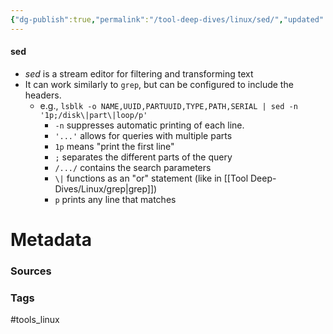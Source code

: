 ```yaml
---
{"dg-publish":true,"permalink":"/tool-deep-dives/linux/sed/","updated":"2024-11-12T13:02:22.901-08:00"}
---
```


#### sed
- *sed* is a stream editor for filtering and transforming text
- It can work similarly to `grep`, but can be configured to include the headers.
	- e.g., `lsblk -o NAME,UUID,PARTUUID,TYPE,PATH,SERIAL | sed -n '1p;/disk\|part\|loop/p'`
		- `-n` suppresses automatic printing of each line.
		- `'...'` allows for queries with multiple parts
		- `1p` means "print the first line"
		- `;` separates the different parts of the query
		- `/.../` contains the search parameters
		- `\|` functions as an "or" statement (like in [[Tool Deep-Dives/Linux/grep\|grep]])
		- `p` prints any line that matches



# Metadata

### Sources

### Tags
#tools_linux 